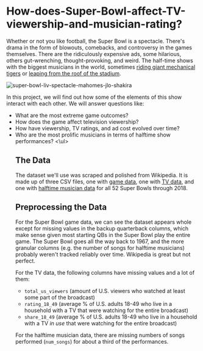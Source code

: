 # How-does-Super-Bowl-affect-TV-viewership-and-musician-rating?

Whether or not you like football, the Super Bowl is a spectacle. There's drama in the form of blowouts, comebacks, and controversy in the games themselves. There are the ridiculously expensive ads, some hilarious, others gut-wrenching, thought-provoking, and weird. The half-time shows with the biggest musicians in the world, sometimes [riding giant mechanical tigers](https://youtu.be/ZD1QrIe--_Y?t=1) or [leaping from the roof of the stadium](https://youtu.be/mjrdywp5nyE?t=62).

![super-bowl-liv-spectacle-mahomes-jlo-shakira](https://user-images.githubusercontent.com/65482013/83346749-dd09e580-a33c-11ea-8fc0-54df39207d91.jpg)

In this project, we will find out how some of the elements of this show interact with each other. We will answer questions like:
<ul>
<li>What are the most extreme game outcomes?
<li>How does the game affect television viewership?
<li>How have viewership, TV ratings, and ad cost evolved over time?
<li>Who are the most prolific musicians in terms of halftime show performances?
<\ul>

## The Data
The dataset we'll use was scraped and polished from Wikipedia. It is made up of three CSV files, one with [game data](https://en.wikipedia.org/wiki/List_of_Super_Bowl_champions), one with [TV data](https://en.wikipedia.org/wiki/Super_Bowl_television_ratings), and one with [halftime musician data](https://en.wikipedia.org/wiki/List_of_Super_Bowl_halftime_shows) for all 52 Super Bowls through 2018.

## Preprocessing the Data

For the Super Bowl game data, we can see the dataset appears whole except for missing values in the backup quarterback columns, which make sense given most starting QBs in the Super Bowl play the entire game. The Super Bowl goes all the way back to 1967, and the more granular columns (e.g. the number of songs for halftime musicians) probably weren't tracked reliably over time. Wikipedia is great but not perfect.

<p>For the TV data, the following columns have missing values and a lot of them:</p>
<ul>
<li><code>total_us_viewers</code> (amount of U.S. viewers who watched at least some part of the broadcast)</li>
<li><code>rating_18_49</code> (average % of U.S. adults 18-49 who live in a household with a TV that were watching for the entire broadcast)</li>
<li><code>share_18_49</code> (average % of U.S. adults 18-49 who live in a household with a TV <em>in use</em> that were watching for the entire broadcast)</li>
</ul>
<p>For the halftime musician data, there are missing numbers of songs performed (<code>num_songs</code>) for about a third of the performances.</p>
